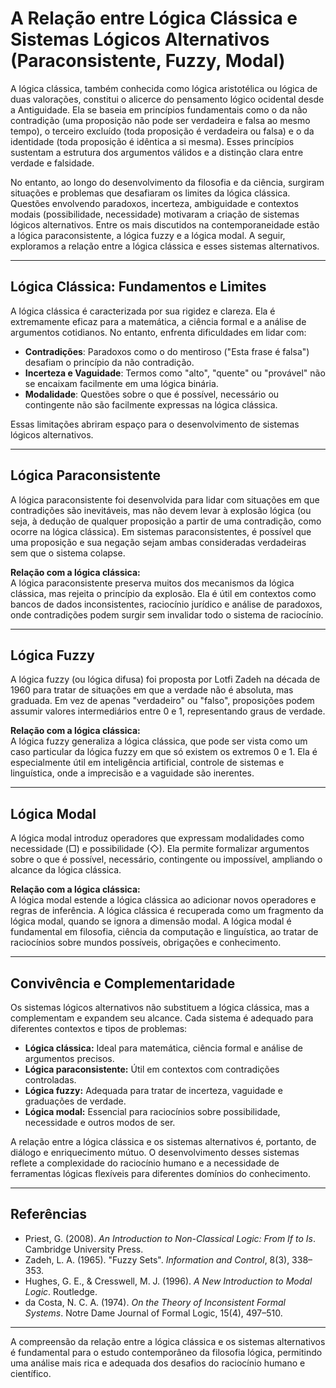 # A Relação entre Lógica Clássica e Sistemas Lógicos Alternativos (Paraconsistente, Fuzzy, Modal)

A lógica clássica, também conhecida como lógica aristotélica ou lógica de duas valorações, constitui o alicerce do pensamento lógico ocidental desde a Antiguidade. Ela se baseia em princípios fundamentais como o da não contradição (uma proposição não pode ser verdadeira e falsa ao mesmo tempo), o terceiro excluído (toda proposição é verdadeira ou falsa) e o da identidade (toda proposição é idêntica a si mesma). Esses princípios sustentam a estrutura dos argumentos válidos e a distinção clara entre verdade e falsidade.

No entanto, ao longo do desenvolvimento da filosofia e da ciência, surgiram situações e problemas que desafiaram os limites da lógica clássica. Questões envolvendo paradoxos, incerteza, ambiguidade e contextos modais (possibilidade, necessidade) motivaram a criação de sistemas lógicos alternativos. Entre os mais discutidos na contemporaneidade estão a lógica paraconsistente, a lógica fuzzy e a lógica modal. A seguir, exploramos a relação entre a lógica clássica e esses sistemas alternativos.

---

## Lógica Clássica: Fundamentos e Limites

A lógica clássica é caracterizada por sua rigidez e clareza. Ela é extremamente eficaz para a matemática, a ciência formal e a análise de argumentos cotidianos. No entanto, enfrenta dificuldades em lidar com:

- **Contradições**: Paradoxos como o do mentiroso ("Esta frase é falsa") desafiam o princípio da não contradição.
- **Incerteza e Vaguidade**: Termos como "alto", "quente" ou "provável" não se encaixam facilmente em uma lógica binária.
- **Modalidade**: Questões sobre o que é possível, necessário ou contingente não são facilmente expressas na lógica clássica.

Essas limitações abriram espaço para o desenvolvimento de sistemas lógicos alternativos.

---

## Lógica Paraconsistente

A lógica paraconsistente foi desenvolvida para lidar com situações em que contradições são inevitáveis, mas não devem levar à explosão lógica (ou seja, à dedução de qualquer proposição a partir de uma contradição, como ocorre na lógica clássica). Em sistemas paraconsistentes, é possível que uma proposição e sua negação sejam ambas consideradas verdadeiras sem que o sistema colapse.

**Relação com a lógica clássica:**  
A lógica paraconsistente preserva muitos dos mecanismos da lógica clássica, mas rejeita o princípio da explosão. Ela é útil em contextos como bancos de dados inconsistentes, raciocínio jurídico e análise de paradoxos, onde contradições podem surgir sem invalidar todo o sistema de raciocínio.

---

## Lógica Fuzzy

A lógica fuzzy (ou lógica difusa) foi proposta por Lotfi Zadeh na década de 1960 para tratar de situações em que a verdade não é absoluta, mas graduada. Em vez de apenas "verdadeiro" ou "falso", proposições podem assumir valores intermediários entre 0 e 1, representando graus de verdade.

**Relação com a lógica clássica:**  
A lógica fuzzy generaliza a lógica clássica, que pode ser vista como um caso particular da lógica fuzzy em que só existem os extremos 0 e 1. Ela é especialmente útil em inteligência artificial, controle de sistemas e linguística, onde a imprecisão e a vaguidade são inerentes.

---

## Lógica Modal

A lógica modal introduz operadores que expressam modalidades como necessidade (□) e possibilidade (◇). Ela permite formalizar argumentos sobre o que é possível, necessário, contingente ou impossível, ampliando o alcance da lógica clássica.

**Relação com a lógica clássica:**  
A lógica modal estende a lógica clássica ao adicionar novos operadores e regras de inferência. A lógica clássica é recuperada como um fragmento da lógica modal, quando se ignora a dimensão modal. A lógica modal é fundamental em filosofia, ciência da computação e linguística, ao tratar de raciocínios sobre mundos possíveis, obrigações e conhecimento.

---

## Convivência e Complementaridade

Os sistemas lógicos alternativos não substituem a lógica clássica, mas a complementam e expandem seu alcance. Cada sistema é adequado para diferentes contextos e tipos de problemas:

- **Lógica clássica:** Ideal para matemática, ciência formal e análise de argumentos precisos.
- **Lógica paraconsistente:** Útil em contextos com contradições controladas.
- **Lógica fuzzy:** Adequada para tratar de incerteza, vaguidade e graduações de verdade.
- **Lógica modal:** Essencial para raciocínios sobre possibilidade, necessidade e outros modos de ser.

A relação entre a lógica clássica e os sistemas alternativos é, portanto, de diálogo e enriquecimento mútuo. O desenvolvimento desses sistemas reflete a complexidade do raciocínio humano e a necessidade de ferramentas lógicas flexíveis para diferentes domínios do conhecimento.

---

## Referências

- Priest, G. (2008). *An Introduction to Non-Classical Logic: From If to Is*. Cambridge University Press.
- Zadeh, L. A. (1965). "Fuzzy Sets". *Information and Control*, 8(3), 338–353.
- Hughes, G. E., & Cresswell, M. J. (1996). *A New Introduction to Modal Logic*. Routledge.
- da Costa, N. C. A. (1974). *On the Theory of Inconsistent Formal Systems*. Notre Dame Journal of Formal Logic, 15(4), 497–510.

---

A compreensão da relação entre a lógica clássica e os sistemas alternativos é fundamental para o estudo contemporâneo da filosofia lógica, permitindo uma análise mais rica e adequada dos desafios do raciocínio humano e científico.